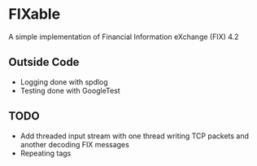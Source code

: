# FIXable
A simple implementation of Financial Information eXchange (FIX) 4.2

## Outside Code
- Logging done with spdlog
- Testing done with GoogleTest

## TODO
- Add threaded input stream with one thread writing TCP packets and another decoding
FIX messages
- Repeating tags
